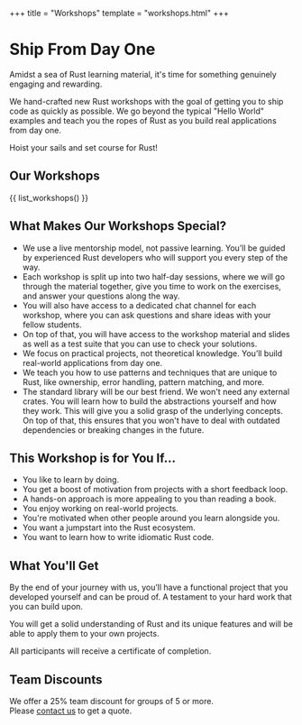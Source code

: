 +++
title = "Workshops"
template = "workshops.html"
+++

# Ship From Day One

Amidst a sea of Rust learning material, it's time for something genuinely
engaging and rewarding. 

We hand-crafted new Rust workshops with the goal of getting you to ship code as
quickly as possible. We go beyond the typical "Hello World" examples and teach
you the ropes of Rust as you build real applications from day one.

Hoist your sails and set course for Rust!

## Our Workshops

{{ list_workshops() }}

## What Makes Our Workshops Special?

* We use a live mentorship model, not passive learning. You’ll be guided by
  experienced Rust developers who will support you every step of the way.
* Each workshop is split up into two half-day sessions, where we will go through
  the material together, give you time to work on the exercises, and answer your
  questions along the way.
* You will also have access to a dedicated chat channel for each workshop, where
  you can ask questions and share ideas with your fellow students.
* On top of that, you will have access to the workshop material and slides as
  well as a test suite that you can use to check your solutions.
* We focus on practical projects, not theoretical knowledge. You’ll build
  real-world applications from day one.
* We teach you how to use patterns and techniques that are unique to Rust, like
  ownership, error handling, pattern matching, and more.
* The standard library will be our best friend. We won't need any external
  crates. You will learn how to build the abstractions yourself and how they
  work. This will give you a solid grasp of the underlying concepts. On top of
  that, this ensures that you won't have to deal with outdated dependencies or
  breaking changes in the future.

## This Workshop is for You If...

* You like to learn by doing.
* You get a boost of motivation from projects with a short feedback loop.
* A hands-on approach is more appealing to you than reading a book.
* You enjoy working on real-world projects.
* You're motivated when other people around you learn alongside you.
* You want a jumpstart into the Rust ecosystem.
* You want to learn how to write idiomatic Rust code.

## What You'll Get

By the end of your journey with us, you’ll have a functional project that you
developed yourself and can be proud of. A testament to your hard work that you
can build upon.

You will get a solid understanding of Rust and its unique features and
will be able to apply them to your own projects.

All participants will receive a certificate of completion.

## Team Discounts

We offer a 25% team discount for groups of 5 or more.  
Please [contact us](/quote/) to get a quote.

